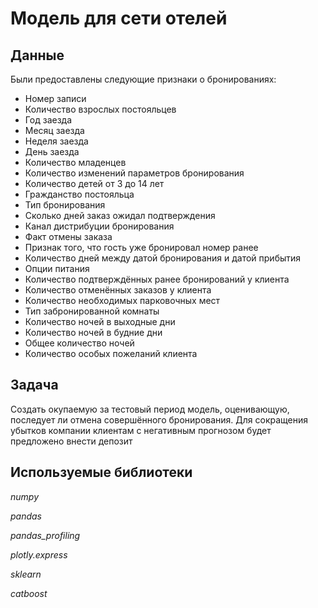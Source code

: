 # Модель для сети отелей

## Данные

Были предоставлены следующие признаки о бронированиях:

* Номер записи
* Количество взрослых постояльцев
* Год заезда
* Месяц заезда
* Неделя заезда
* День заезда
* Количество младенцев
* Количество изменений параметров бронирования
* Количество детей от 3 до 14 лет
* Гражданство постояльца
* Тип бронирования
* Сколько дней заказ ожидал подтверждения
* Канал дистрибуции бронирования
* Факт отмены заказа
* Признак того, что гость уже бронировал номер ранее
* Количество дней между датой бронирования и датой прибытия
* Опции питания
* Количество подтверждённых ранее бронирований у клиента
* Количество отменённых заказов у клиента
* Количество необходимых парковочных мест
* Тип забронированной комнаты
* Количество ночей в выходные дни
* Количество ночей в будние дни
* Общее количество ночей
* Количество особых пожеланий клиента

## Задача

Создать окупаемую за тестовый период модель, оценивающую, последует ли отмена совершённого бронирования. Для сокращения убытков компании клиентам с негативным прогнозом будет предложено внести депозит

## Используемые библиотеки

*numpy*

*pandas*

*pandas_profiling*

*plotly.express*

*sklearn*

*catboost*
